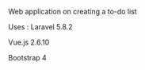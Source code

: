 Web application on creating a to-do list

Uses :
  Laravel 5.8.2
  
  Vue.js 2.6.10
  
  Bootstrap 4

